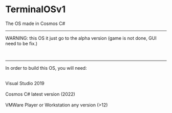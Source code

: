 # TerminalOSv1
The OS made in Cosmos C#
<br><hr>
WARNING: this OS it just go to the alpha version (game is not done, GUI need to be fix.)
<!--p align="right">
  <img src="your_relative_path_here" width="350" title="hover text">
</p-->
<br><hr>
<p>In order to build this OS, you will need: </p>
<br>
Visual Studio 2019
<br>
<br>
Cosmos C# latest version (2022)
<br>
<br>VMWare Player or Workstation any version (>12)
